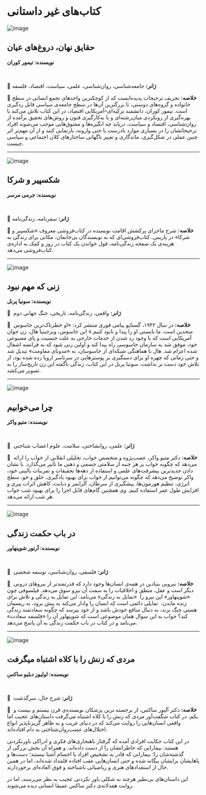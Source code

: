 # کتاب‌های غیر داستانی


![image]()


## حقایق نهان، دروغ‌های عیان


**نویسنده: تیمور کوران**


‌


🔹  **ژانر:** جامعه‌شناسی، روان‌شناسی، علمی، سیاست، اقتصاد، فلسفه


🔹  **خلاصه:** تحریف ترجیحات پدیده‌ایست که از کوچکترین واحدهای تجمع انسانی در سطح خانواده و گروه‌های دوستی، تا بزرگترین آن‌ها در سطح جامعه‌ی سیاسی قابل ردگیری است. تیمور کوران، دانشمند ترکیه‌ای–آمریکایی اقتصاد، در این کتاب تلاش می‌کند با بهره‌گیری از رویکردی میان‌رشته‌ای و با به‌کارگیری فنون و روش‌های تحقیق برآمده از روان‌شناسی، اقتصاد و سیاست، دریابد چه انگیزه‌ها و مشوق‌هایی موجب می‌شوند افراد ترجیحاتشان را در بسیاری موارد نادرست یا حتی وارونه، بازنمایی ‌کنند و از آن مهم‌تر اثر چنین عملی در شکل‌گیری، ماندگاری و تغییر ناگهانی ساختارهای کلان اجتماعی و سیاسی چیست.


---


![image]()


## شکسپیر و شرکا


**نویسنده: جرمی مرسر**


‌


🔹  **ژانر:** سفرنامه، زندگی‌نامه


🔹  **خلاصه:** شرح ماجرای پرکشش اقامت نویسنده در کتاب‌فروشی معروف «شکسپیر و شرکا» در پاریس. کتاب‌فروشی‌ای که به نویسندگان بی‌خانمان، مکانی برای زندگی به هزینه‌ی یک صفحه زندگی‌نامه، قول خواندن یک کتاب در روز و کمک به اداره‌ی کتاب‌فروشی می‌دهد.


---


![image]()


## زنی که مهم نبود


**نویسنده: سونیا پرنل**
‌




🔹  **ژانر:** واقعی، زندگی‌نامه، تاریخی، جنگ جهانی دوم


🔹  **خلاصه:** در سال ۱۹۴۲، گستاپو پیامی فوری منتشر کرد: «او خطرناک‌ترین جاسوس متحدین است. ما بایستی او را پیدا و نابود کنیم.» این جاسوس، ویرجینیا هال، زن جوان آمریکایی است که با وجود رد شدن از خدمات خارجی به علت جنسیت و پای مصنوعی خود، موفق شد به سازمان جاسوسی راه پیدا کند و اولین زنی شود که به فرانسه اشغال شده اعزام شد. هال با هماهنگی شبکه‌ای از جاسوسان، به «مدونای مقاومت» تبدیل شد و حتی زمانی که چهره او برای دستگیری بر پوسترهایی در سرتاسر اروپا زده شده بود، از تلاش خود دست بر نداشت. سونیا پرنل در این کتاب، زندگی ناگفته این زن تاریخ‌ساز را به تصویر می‌کشد.


---


![image]()


## چرا می‌خوابیم


**نویسنده: متیو واکر**


‌


🔹  **ژانر:** علمی، روانشاختی، سلامت، علوم اعصاب شناختی


🔹  **خلاصه:** دکتر متیو واکر، عصب‌پژوه و متخصص خواب، تحلیلی انقلابی از خواب را ارائه می‌دهد که چگونه خواب بر هر جنبه از سلامتی جسمی و ذهنی ما تأثیر می‌گذارد. با نشان دادن جدیدترین پیشرفت‌های علمی و استفاده از دهه‌ها تحقیقات و تمرینات بالینی خود، واکر توضیح می‌دهد که چگونه می‌توانیم از خواب برای بهبود یادگیری، خلق و خو، سطح انرژی، تنظیم هورمون‌ها، پیشگیری از سرطان، آلزایمر و دیابت، کاهش اثرات پیری و افزایش طول عمر استفاده کنیم. وی همچنین گام‌های قابل اجرا را برای بهبود شب خواب هر شب ارائه می‌دهد.


---


![image]()


## در باب حکمت زندگی


**نویسنده: آرتور شوپنهاور**


‌


🔹  **ژانر:** فلسفی، روان‌شناسی، توسعه شخصی


🔹  **خلاصه:** نیرویی بنیادین در همه‌ی انسان‌ها وجود دارد که قدرتمندتر از نیروهای درونی دیگر است و عقل، منطق و اخلاقیات را به سمت آن نیرو سوق می‌دهد. فیلسوفی چون «شوپنهاور» این نیرو را  «تمایل به زندگی» می‌نامد. این تمایل به زندگی و تلاش برای زنده ماندن،  تمایلی دائمی است که انسان را وادار می‌کند به پیش برود، به ریسمان هستی چنگ بزند، به دنبال منافع خودش باشد و از خود بپرسد که چگونه سعادتمند زندگی کند؟ جواب به این سوال همان موضوعی است که شوپنهاور آن را «فلسفه سعادت» می‌نامد و در کتاب در باب حکمت زندگی به آن پاسخ می‌دهد.


---


![image]()


## مردی که زنش را با کلاه اشتباه میگرفت


**نویسنده: اولیور دبلیو ساکس**


‌


🔹  **ژانر:** شرح حال، سرگذشت


🔹  **خلاصه:** دکتر آلیور ساکس، از برجسته.ترین پزشکان نویسنده‌ی قرن بیستم و بیست و یکم، در کتاب شگفت‌آور مردی که زنش را با کلاه اشتباه می‌گرفت داستان‌های عجیب اما واقعی انسان‌هایی را روایت می‌کند که در دنیای غریب و به ظاهر گریز‌ناپذیر انواع اختلال‌های عصب‌روان‌شناختی به دام افتاده‌اند.


در این کتاب حکایت افرادی آمده که گرفتار ناهنجاری‌های فکری و ادراکی باورنکردنی هستند: بیمارانی که خاطراتشان را از دست داده‌اند، و همراه آن بخش بزرگی از گذشته‌شان را؛ بیمارانی که قادر به تشخیص افراد یا اجسام آشنا نیستند؛ دست‌ها و پاهایشان برایشان بیگانه شده و حتی انسان‌هایی عقب افتاده قلمداد شده‌اند، اما در همین حال از استعدادهای هنری و ریاضیاتی ناشناخته و فوق العاده‌ای برخوردارند.


این داستان‌های بی‌نظیر هرچند به شکلی باور نکردنی عجیب به نظر می‌رسند، اما در روایت همدلانه‌ی دکتر ساکس عمیقا انسانی دیده می‌شوند. 
